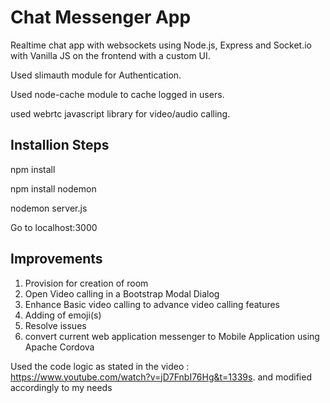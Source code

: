 # Chat Messenger App
Realtime chat app with websockets using Node.js, Express and Socket.io with Vanilla JS on the frontend with a custom UI.

Used slimauth module for Authentication.

Used node-cache module to cache logged in users.

used webrtc javascript library for video/audio calling.


Installion Steps
----------------
npm install

npm install nodemon

nodemon server.js

Go to localhost:3000

Improvements
------------

1) Provision for creation of room
2) Open Video calling in a Bootstrap Modal Dialog
3) Enhance Basic video calling to advance video calling features
4) Adding of emoji(s)
5) Resolve issues 
6) convert current web application messenger to Mobile Application using Apache Cordova

Used the code logic as stated in the video : https://www.youtube.com/watch?v=jD7FnbI76Hg&t=1339s. and modified accordingly to my needs


